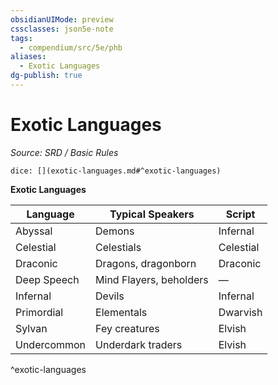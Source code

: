 ```yaml
---
obsidianUIMode: preview
cssclasses: json5e-note
tags:
  - compendium/src/5e/phb
aliases:
  - Exotic Languages
dg-publish: true
---
```

# Exotic Languages
*Source: SRD / Basic Rules* 

`dice: [](exotic-languages.md#^exotic-languages)`

**Exotic Languages**

| Language | Typical Speakers | Script |
|----------|------------------|--------|
| Abyssal | Demons | Infernal |
| Celestial | Celestials | Celestial |
| Draconic | Dragons, dragonborn | Draconic |
| Deep Speech | Mind Flayers, beholders | — |
| Infernal | Devils | Infernal |
| Primordial | Elementals | Dwarvish |
| Sylvan | Fey creatures | Elvish |
| Undercommon | Underdark traders | Elvish |
^exotic-languages